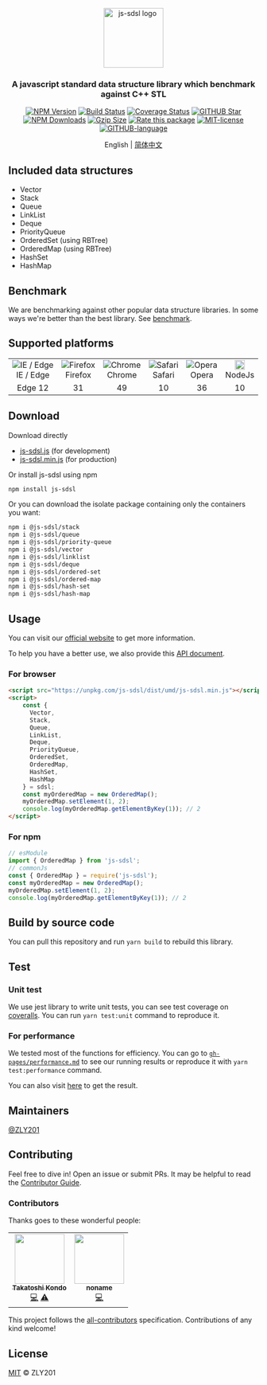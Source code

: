<p align="center">
  <a href="https://js-sdsl.github.io/" target="_blank" rel="noopener noreferrer">
    <img src="https://js-sdsl.github.io/assets/logo-removebg.png" alt="js-sdsl logo" width="120" />
  </a>
</p>

<h3><p align="center">A javascript standard data structure library which benchmark against C++ STL</p></h3>

<p align="center">
  <a href="https://www.npmjs.com/package/js-sdsl"><img src="https://img.shields.io/npm/v/js-sdsl.svg" alt="NPM Version" /></a>
  <a href="https://github.com/js-sdsl/js-sdsl/actions/workflows/build.yml"><img src="https://img.shields.io/github/workflow/status/js-sdsl/js-sdsl/js-sdsl%20CI" alt="Build Status" /></a>
  <a href='https://coveralls.io/github/js-sdsl/js-sdsl?branch=main'><img src='https://coveralls.io/repos/github/js-sdsl/js-sdsl/badge.svg?branch=main' alt='Coverage Status' /></a>
  <a href="https://github.com/js-sdsl/js-sdsl"><img src="https://img.shields.io/github/stars/js-sdsl/js-sdsl.svg" alt="GITHUB Star" /></a>
  <a href="https://npmcharts.com/compare/js-sdsl?minimal=true"><img src="https://img.shields.io/npm/dm/js-sdsl.svg" alt="NPM Downloads" /></a>
  <a href="https://unpkg.com/js-sdsl/dist/umd/js-sdsl.min.js"><img src="https://img.badgesize.io/https://unpkg.com/js-sdsl/dist/umd/js-sdsl.min.js?compression=gzip&style=flat-square/" alt="Gzip Size"></a>
  <a href="https://openbase.com/js/js-sdsl?utm_source=embedded&amp;utm_medium=badge&amp;utm_campaign=rate-badge"><img src="https://badges.openbase.com/js/rating/js-sdsl.svg?token=fh3LMNOV+JSWykSjtg1rA8kouSYkJoIDzGbvaByq5X0=" alt="Rate this package"/></a>
  <a href="https://opensource.org/licenses/MIT"><img src="https://img.shields.io/npm/l/js-sdsl.svg" alt="MIT-license" /></a>
  <a href="https://github.com/js-sdsl/js-sdsl/"><img src="https://img.shields.io/github/languages/top/js-sdsl/js-sdsl.svg" alt="GITHUB-language" /></a>
</p>

<p align="center">English | <a href="https://github.com/js-sdsl/js-sdsl/blob/main/README.zh-CN.md">简体中文</a></p>

## Included data structures

- Vector
- Stack
- Queue
- LinkList
- Deque
- PriorityQueue
- OrderedSet (using RBTree)
- OrderedMap (using RBTree)
- HashSet
- HashMap

## Benchmark

We are benchmarking against other popular data structure libraries. In some ways we're better than the best library. See [benchmark](https://js-sdsl.github.io/#/test/benchmark-analyze).

## Supported platforms

<table>
  <tr align="center">
    <td>
      <img alt="IE / Edge" src="https://www.w3schools.com/images/compatible_edge2020.png" />
      <div>IE / Edge</div>
    </td>
    <td>
      <img alt="Firefox" src="https://www.w3schools.com/images/compatible_firefox2020.png" />
      <div>Firefox</div>
    </td>
    <td>
      <img alt="Chrome" src="https://www.w3schools.com/images/compatible_chrome2020.png" />
      <div>Chrome</div>
    </td>
    <td>
      <img alt="Safari" src="https://www.w3schools.com/images/compatible_safari2020.png" />
      <div>Safari</div>
    </td>
    <td>
      <img alt="Opera" src="https://www.w3schools.com/images/compatible_opera2020.png" />
      <div>Opera</div>
    </td>
    <td>
      <img alt="NodeJs" src="https://cdn-icons-png.flaticon.com/512/5968/5968322.png" width="20" />
      <div>NodeJs</div>
    </td>
  </tr>
  <tr align="center">
    <td>Edge 12</td>
    <td>31</td>
    <td>49</td>
    <td>10</td>
    <td>36</td>
    <td>10</td>
  </tr>
</table>

## Download

Download directly

- [js-sdsl.js](https://unpkg.com/js-sdsl/dist/umd/js-sdsl.js) (for development)
- [js-sdsl.min.js](https://unpkg.com/js-sdsl/dist/umd/js-sdsl.min.js) (for production)

Or install js-sdsl using npm

```bash
npm install js-sdsl
```

Or you can download the isolate package containing only the containers you want:

```bash
npm i @js-sdsl/stack
npm i @js-sdsl/queue
npm i @js-sdsl/priority-queue
npm i @js-sdsl/vector
npm i @js-sdsl/linklist
npm i @js-sdsl/deque
npm i @js-sdsl/ordered-set
npm i @js-sdsl/ordered-map
npm i @js-sdsl/hash-set
npm i @js-sdsl/hash-map
```

## Usage

You can visit our [official website](https://js-sdsl.github.io/) to get more information.

To help you have a better use, we also provide this [API document](https://js-sdsl.github.io/js-sdsl/index.html).

### For browser

```html
<script src="https://unpkg.com/js-sdsl/dist/umd/js-sdsl.min.js"></script>
<script>
    const {
      Vector,
      Stack,
      Queue,
      LinkList,
      Deque,
      PriorityQueue,
      OrderedSet,
      OrderedMap,
      HashSet,
      HashMap
    } = sdsl;
    const myOrderedMap = new OrderedMap();
    myOrderedMap.setElement(1, 2);
    console.log(myOrderedMap.getElementByKey(1)); // 2
</script>
```

### For npm

```javascript
// esModule
import { OrderedMap } from 'js-sdsl';
// commonJs
const { OrderedMap } = require('js-sdsl');
const myOrderedMap = new OrderedMap();
myOrderedMap.setElement(1, 2);
console.log(myOrderedMap.getElementByKey(1)); // 2
```

## Build by source code

You can pull this repository and run `yarn build` to rebuild this library.

## Test

### Unit test

We use jest library to write unit tests, you can see test coverage on [coveralls](https://coveralls.io/github/js-sdsl/js-sdsl). You can run `yarn test:unit` command to reproduce it.

### For performance

We tested most of the functions for efficiency. You can go to [`gh-pages/performance.md`](https://github.com/js-sdsl/js-sdsl/blob/gh-pages/performance.md) to see our running results or reproduce it with `yarn test:performance` command.

You can also visit [here](https://js-sdsl.github.io/#/test/performance-test) to get the result.

## Maintainers

[@ZLY201](https://github.com/ZLY201)

## Contributing

Feel free to dive in! Open an issue or submit PRs. It may be helpful to read the [Contributor Guide](https://github.com/js-sdsl/js-sdsl/blob/main/.github/CONTRIBUTING.md).

### Contributors

Thanks goes to these wonderful people:

<!-- ALL-CONTRIBUTORS-LIST:START - Do not remove or modify this section -->
<!-- prettier-ignore-start -->
<!-- markdownlint-disable -->
<table>
  <tbody>
    <tr>
      <td align="center"><a href="https://www.linkedin.com/in/takatoshi-kondo-02a91410/"><img src="https://avatars.githubusercontent.com/u/275959?v=4?s=100" width="100px;" alt=""/><br /><sub><b>Takatoshi Kondo</b></sub></a><br /><a href="https://github.com/js-sdsl/js-sdsl/commits?author=redboltz" title="Code">💻</a> <a href="https://github.com/js-sdsl/js-sdsl/commits?author=redboltz" title="Tests">⚠️</a></td>
      <td align="center"><a href="https://www.youtube.com/c/noname0310"><img src="https://avatars.githubusercontent.com/u/48761044?v=4?s=100" width="100px;" alt=""/><br /><sub><b>noname</b></sub></a><br /><a href="https://github.com/js-sdsl/js-sdsl/commits?author=noname0310" title="Code">💻</a></td>
    </tr>
  </tbody>
</table>

<!-- markdownlint-restore -->
<!-- prettier-ignore-end -->

<!-- ALL-CONTRIBUTORS-LIST:END -->

This project follows the [all-contributors](https://github.com/all-contributors/all-contributors) specification. Contributions of any kind welcome!

## License

[MIT](https://github.com/js-sdsl/js-sdsl/blob/main/LICENSE) © ZLY201
